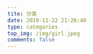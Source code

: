 ```yaml
---
tite: 分类
date: 2019-11-22 21:26:40
type: categories
top_img: /img/girl.jpeg
comments: false
---
```

